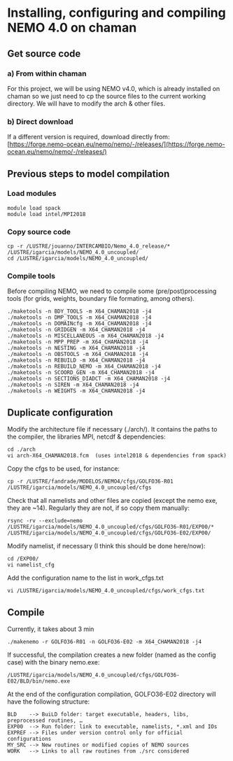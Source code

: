 # Installing, configuring and compiling NEMO 4.0 on chaman

## Get source code
### a) From within chaman
For this project, we will be using NEMO v4.0, which is already installed on chaman so we just need to cp the source files to the current working directory. We will have to modify the arch & other files.
### b) Direct download 
If a different version is required, download directly from:
[https://forge.nemo-ocean.eu/nemo/nemo/-/releases/](https://forge.nemo-ocean.eu/nemo/nemo/-/releases/)

## Previous steps to model compilation

### Load modules
```
module load spack
module load intel/MPI2018
```

### Copy source code
```
cp -r /LUSTRE/jouanno/INTERCAMBIO/Nemo_4.0_release/* /LUSTRE/igarcia/models/NEMO_4.0_uncoupled/
cd /LUSTRE/igarcia/models/NEMO_4.0_uncoupled/  
```

### Compile tools
Before compiling NEMO, we need to compile some (pre/post)processing tools (for grids, weights, boundary file formating, among others). 
```
./maketools -n BDY_TOOLS -m X64_CHAMAN2018 -j4
./maketools -n DMP_TOOLS -m X64_CHAMAN2018 -j4
./maketools -n DOMAINcfg -m X64_CHAMAN2018 -j4
./maketools -n GRIDGEN -m X64_CHAMAN2018 -j4
./maketools -n MISCELLANEOUS -m X64_CHAMAN2018 -j4
./maketools -n MPP_PREP -m X64_CHAMAN2018 -j4 
./maketools -n NESTING -m X64_CHAMAN2018 -j4
./maketools -n OBSTOOLS -m X64_CHAMAN2018 -j4
./maketools -n REBUILD -m X64_CHAMAN2018 -j4
./maketools -n REBUILD_NEMO -m X64_CHAMAN2018 -j4
./maketools -n SCOORD_GEN -m X64_CHAMAN2018 -j4
./maketools -n SECTIONS_DIADCT -m X64_CHAMAN2018 -j4
./maketools -n SIREN -m X64_CHAMAN2018 -j4
./maketools -n WEIGHTS -m X64_CHAMAN2018 -j4
```

## Duplicate configuration
Modify the architecture file if necessary (./arch/). It contains the paths to the compiler, the libraries MPI, netcdf & dependencies:
```
cd ./arch
vi arch-X64_CHAMAN2018.fcm  (uses intel2018 & dependencies from spack)
```

Copy the cfgs to be used, for instance:
```
cp -r /LUSTRE/fandrade/MODELOS/NEMO4/cfgs/GOLFO36-R01 /LUSTRE/igarcia/models/NEMO_4.0_uncoupled/cfgs
```
Check that all namelists and other files are copied (except the nemo exe, they are ~14). Regularly they are not, if so copy them manually:
```
rsync -rv --exclude=nemo /LUSTRE/igarcia/models/NEMO_4.0_uncoupled/cfgs/GOLFO36-R01/EXP00/* /LUSTRE/igarcia/models/NEMO_4.0_uncoupled/cfgs/GOLFO36-E02/EXP00/
```

Modify namelist, if necessary (I think this should be done here/now):
```
cd /EXP00/
vi namelist_cfg
```

Add the configuration name to the list in work_cfgs.txt
```
vi /LUSTRE/igarcia/models/NEMO_4.0_uncoupled/cfgs/work_cfgs.txt
```


## Compile 
Currently, it takes about 3 min
```
./makenemo -r GOLFO36-R01 -n GOLFO36-E02 -m X64_CHAMAN2018 -j4 
```

If successful, the compilation creates a new folder (named as the config case) with the binary nemo.exe: 
```
/LUSTRE/igarcia/models/NEMO_4.0_uncoupled/cfgs/GOLFO36-E02/BLD/bin/nemo.exe   
```
At the end of the configuration compilation, GOLFO36-E02 directory will have the following structure:
```
BLD    --> BuiLD folder: target executable, headers, libs, preprocessed routines, …
EXP00  --> Run folder: link to executable, namelists, *.xml and IOs
EXPREF --> Files under version control only for official configurations
MY_SRC --> New routines or modified copies of NEMO sources
WORK   --> Links to all raw routines from ./src considered
```
